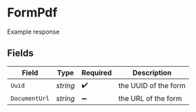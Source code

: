 # FormPdf

Example response


## Fields

| Field                | Type                 | Required             | Description          |
| -------------------- | -------------------- | -------------------- | -------------------- |
| `Uuid`               | *string*             | :heavy_check_mark:   | the UUID of the form |
| `DocumentUrl`        | *string*             | :heavy_minus_sign:   | the URL of the form  |